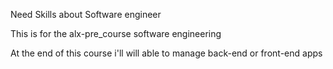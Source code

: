 Need Skills about Software engineer

This is for the alx-pre_course software engineering

At the end of this course i'll will able to manage back-end or front-end apps


